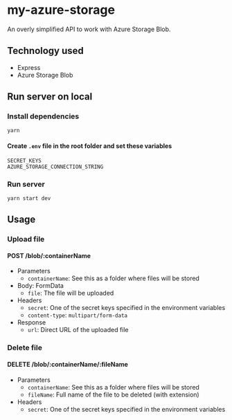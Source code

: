 # my-azure-storage
An overly simplified API to work with Azure Storage Blob.

## Technology used
- Express
- Azure Storage Blob

## Run server on local
### Install dependencies
```
yarn
```
#### Create `.env` file in the root folder and set these variables
```
SECRET_KEYS
AZURE_STORAGE_CONNECTION_STRING
```
### Run server
```
yarn start dev
```
## Usage
### Upload file
#### POST /blob/:containerName
* Parameters
	* `containerName`: See this as a folder where files will be stored
* Body: FormData
	*  `file`: The file will be uploaded
* Headers
	* `secret`: One of the secret keys specified in the environment variables
	* `content-type`: `multipart/form-data`
* Response
	* `url`: Direct URL of the uploaded file  

### Delete file
#### DELETE /blob/:containerName/:fileName
* Parameters
	* `containerName`: See this as a folder where files will be stored
	* `fileName`: Full name of the file to be deleted (with extension)
* Headers
	* `secret`: One of the secret keys specified in the environment variables
